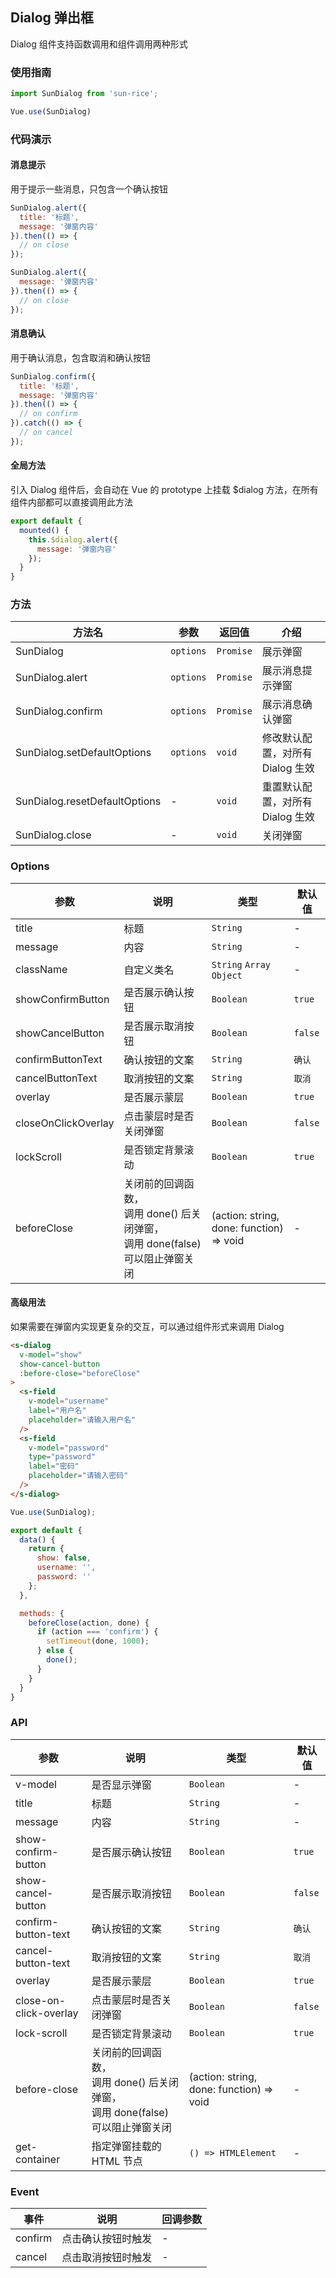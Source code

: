 ## Dialog 弹出框
Dialog 组件支持函数调用和组件调用两种形式

### 使用指南

```js
import SunDialog from 'sun-rice';

Vue.use(SunDialog)
```

### 代码演示

#### 消息提示
用于提示一些消息，只包含一个确认按钮

```javascript
SunDialog.alert({
  title: '标题',
  message: '弹窗内容'
}).then(() => {
  // on close
});

SunDialog.alert({
  message: '弹窗内容'
}).then(() => {
  // on close
});
```

#### 消息确认
用于确认消息，包含取消和确认按钮

```javascript
SunDialog.confirm({
  title: '标题',
  message: '弹窗内容'
}).then(() => {
  // on confirm
}).catch(() => {
  // on cancel
});
```

#### 全局方法
引入 Dialog 组件后，会自动在 Vue 的 prototype 上挂载 $dialog 方法，在所有组件内部都可以直接调用此方法

```js
export default {
  mounted() {
    this.$dialog.alert({
      message: '弹窗内容'
    });
  }
}
```

### 方法

| 方法名 | 参数 | 返回值 | 介绍 |
|-----------|-----------|-----------|-------------|
| SunDialog | `options` | `Promise` | 展示弹窗 |
| SunDialog.alert | `options` | `Promise` | 展示消息提示弹窗 |
| SunDialog.confirm | `options` | `Promise` | 展示消息确认弹窗 |
| SunDialog.setDefaultOptions | `options` | `void` | 修改默认配置，对所有 Dialog 生效 |
| SunDialog.resetDefaultOptions | - | `void` | 重置默认配置，对所有 Dialog 生效 |
| SunDialog.close | - | `void` | 关闭弹窗 |

### Options

| 参数 | 说明 | 类型 | 默认值 |
|-----------|-----------|-----------|-------------|
| title | 标题 | `String` | - |
| message | 内容 | `String` | - |
| className | 自定义类名 | `String` `Array` `Object` | - |
| showConfirmButton | 是否展示确认按钮 | `Boolean` | `true` |
| showCancelButton | 是否展示取消按钮 | `Boolean` | `false` |
| confirmButtonText | 确认按钮的文案 | `String` | `确认` |
| cancelButtonText | 取消按钮的文案 | `String` | `取消` |
| overlay | 是否展示蒙层 | `Boolean` | `true` |
| closeOnClickOverlay | 点击蒙层时是否关闭弹窗 | `Boolean` | `false` |
| lockScroll | 是否锁定背景滚动 | `Boolean` | `true` |
| beforeClose | 关闭前的回调函数，<br>调用 done() 后关闭弹窗，<br>调用 done(false) 可以阻止弹窗关闭 | (action: string, done: function) => void | - |


#### 高级用法
如果需要在弹窗内实现更复杂的交互，可以通过组件形式来调用 Dialog

```html
<s-dialog
  v-model="show"
  show-cancel-button
  :before-close="beforeClose"
>
  <s-field
    v-model="username"
    label="用户名"
    placeholder="请输入用户名"
  />
  <s-field
    v-model="password"
    type="password"
    label="密码"
    placeholder="请输入密码"
  />
</s-dialog>
```

```js
Vue.use(SunDialog);

export default {
  data() {
    return {
      show: false,
      username: '',
      password: ''
    };
  },

  methods: {
    beforeClose(action, done) {
      if (action === 'confirm') {
        setTimeout(done, 1000);
      } else {
        done();
      }
    }
  }
}
```

### API

| 参数 | 说明 | 类型 | 默认值 |
|-----------|-----------|-----------|-------------|
| v-model | 是否显示弹窗 | `Boolean` | - |
| title | 标题 | `String` | - |
| message | 内容 | `String` | - |
| show-confirm-button | 是否展示确认按钮 | `Boolean` |  `true` |
| show-cancel-button | 是否展示取消按钮 | `Boolean` |  `false` |
| confirm-button-text | 确认按钮的文案 | `String` |  `确认` |
| cancel-button-text | 取消按钮的文案 | `String` | `取消` |
| overlay | 是否展示蒙层 | `Boolean` | `true` |
| close-on-click-overlay | 点击蒙层时是否关闭弹窗 | `Boolean` | `false` |
| lock-scroll | 是否锁定背景滚动 | `Boolean` | `true` |
| before-close | 关闭前的回调函数，<br>调用 done() 后关闭弹窗，<br>调用 done(false) 可以阻止弹窗关闭 | (action: string, done: function) => void | - |
| get-container | 指定弹窗挂载的 HTML 节点 | `() => HTMLElement` | - |

### Event

| 事件 | 说明 | 回调参数 |
|-----------|-----------|-----------|
| confirm | 点击确认按钮时触发 | - |
| cancel | 点击取消按钮时触发 | - |
